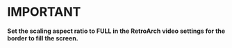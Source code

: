 # **IMPORTANT**
**Set the scaling aspect ratio to FULL in the RetroArch video settings for the border to fill the screen.**
